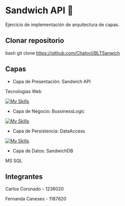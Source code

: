 # Sandwich API :hamburger:


Ejercicio de implementación de arquitectura de capas.

## Clonar repositorio

bash
git clone https://github.com/Chatocl/BLTSanwich

## Capas

- Capa de Presentación: Sandwich API

Tecnologías Web

[![My Skills](https://skillicons.dev/icons?i=js,html,css)](https://skillicons.dev)

- Capa de Negocio: BussinessLogic

[![My Skills](https://skillicons.dev/icons?i=cs)](https://skillicons.dev)

- Capa de Persistencia: DataAccess

[![My Skills](https://skillicons.dev/icons?i=cs)](https://skillicons.dev)

- Capa de Datos: SandwichDB

MS SQL

## Integrantes


Carlos Coronado - 1236020

Fernanda Caneses - 1187820
